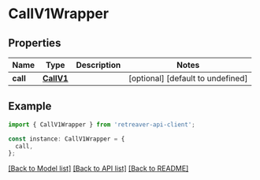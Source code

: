 # CallV1Wrapper

## Properties

| Name     | Type                    | Description | Notes                             |
| -------- | ----------------------- | ----------- | --------------------------------- |
| **call** | [**CallV1**](CallV1.md) |             | [optional] [default to undefined] |

## Example

```typescript
import { CallV1Wrapper } from 'retreaver-api-client';

const instance: CallV1Wrapper = {
  call,
};
```

[[Back to Model list]](../README.md#documentation-for-models) [[Back to API list]](../README.md#documentation-for-api-endpoints) [[Back to README]](../README.md)

